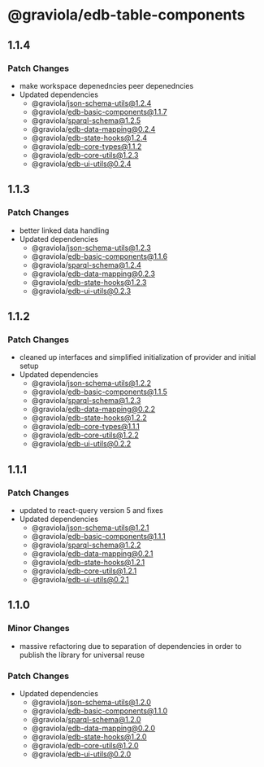 # @graviola/edb-table-components

## 1.1.4

### Patch Changes

- make workspace depenedncies peer depenedncies
- Updated dependencies
  - @graviola/json-schema-utils@1.2.4
  - @graviola/edb-basic-components@1.1.7
  - @graviola/sparql-schema@1.2.5
  - @graviola/edb-data-mapping@0.2.4
  - @graviola/edb-state-hooks@1.2.4
  - @graviola/edb-core-types@1.1.2
  - @graviola/edb-core-utils@1.2.3
  - @graviola/edb-ui-utils@0.2.4

## 1.1.3

### Patch Changes

- better linked data handling
- Updated dependencies
  - @graviola/json-schema-utils@1.2.3
  - @graviola/edb-basic-components@1.1.6
  - @graviola/sparql-schema@1.2.4
  - @graviola/edb-data-mapping@0.2.3
  - @graviola/edb-state-hooks@1.2.3
  - @graviola/edb-ui-utils@0.2.3

## 1.1.2

### Patch Changes

- cleaned up interfaces and simplified initialization of provider and initial setup
- Updated dependencies
  - @graviola/json-schema-utils@1.2.2
  - @graviola/edb-basic-components@1.1.5
  - @graviola/sparql-schema@1.2.3
  - @graviola/edb-data-mapping@0.2.2
  - @graviola/edb-state-hooks@1.2.2
  - @graviola/edb-core-types@1.1.1
  - @graviola/edb-core-utils@1.2.2
  - @graviola/edb-ui-utils@0.2.2

## 1.1.1

### Patch Changes

- updated to react-query version 5 and fixes
- Updated dependencies
  - @graviola/json-schema-utils@1.2.1
  - @graviola/edb-basic-components@1.1.1
  - @graviola/sparql-schema@1.2.2
  - @graviola/edb-data-mapping@0.2.1
  - @graviola/edb-state-hooks@1.2.1
  - @graviola/edb-core-utils@1.2.1
  - @graviola/edb-ui-utils@0.2.1

## 1.1.0

### Minor Changes

- massive refactoring due to separation of dependencies in order to publish the library for universal reuse

### Patch Changes

- Updated dependencies
  - @graviola/json-schema-utils@1.2.0
  - @graviola/edb-basic-components@1.1.0
  - @graviola/sparql-schema@1.2.0
  - @graviola/edb-data-mapping@0.2.0
  - @graviola/edb-state-hooks@1.2.0
  - @graviola/edb-core-utils@1.2.0
  - @graviola/edb-ui-utils@0.2.0
